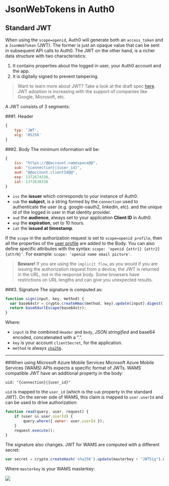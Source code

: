 # JsonWebTokens in Auth0

## Standard JWT

When using the `scope=openid`, Auth0 will generate both an `access_token` and a `JsonWebToken` (JWT). The former is just an opaque value that can be sent in subsequent API calls to Auth0. The JWT on the other hand, is a richer data structure with two characteristics:

1. It contains properties about the logged in user, your Auth0 account and the app.
2. It is digitally signed to prevent tampering.

> Want to learn more about JWT? Take a look at the draft spec [here](http://self-issued.info/docs/draft-ietf-oauth-json-web-token.html). JWT adoption is increasing with the support of companies like Google, Microsoft, etc.

A JWT consists of 3 segments:

###1. Header
```javascript
{
	typ: 'JWT',
	alg: 'HS256'	
}
```
###2. Body
The minimum information will be:

```javascript
{
 	iss: "https://@@account.namespace@@",
    sub: "{connection}|{user_id}",
    aud: "@@account.clientId@@",
    exp: 1372674336,
    iat: 1372638336
}	
```

* `iss` the __issuer__ which corresponds to your instance of Auth0.
* `sub` the __subject__, is a string formed by the `connection` used to authenticate the user (e.g. google-oauth2, linkedin, etc). and the unique id of the logged in user in that identity provider.
* `aud` the __audience__, always set to your application __Client ID__ in Auth0.
* `exp` the __expiration__, set to 10 hours.
* `iat` the __issued at timestamp__.

If the `scope` in the authorization request is set to `scope=openid profile`, then all the properties of the [user profile](user-profile) are added to the Body. You can also define specific attributes with the syntax: `scope: 'openid {attr1} {attr2} {attrN}'`. For example: `scope: 'openid name email picture'`.

> __Beware!__ If you are using the `implicit flow`, as you would if you are issuing the authorization request from a device, the JWT is returned in the URL, not in the response body. Some browsers have restrictions on URL lengths and can give you unexpected results.

###3. Signature
The signature is computed as:

```javascript
function sign(input, key, method) {
  var base64str = crypto.createHmac(method, key).update(input).digest('base64');
  return base64urlEscape(base64str);
}
```
Where:

* `input` is the combined `Header` and `Body`, _JSON.stringified_ and base64 encoded, concatenated with a ".".
* `key` is your account `clientSecret`, for the application.
* `method` is always [`sha256`](https://en.wikipedia.org/wiki/SHA-2).

---

##When using Microsoft Azure Mobile Services
Microsoft Azure Mobile Services (WAMS) APIs expects a specific format of JWTs. WAMS compatible JWT have an additional property in the body:

	uid: "{connection}|{user_id}"

`uid` is mapped to the `user_id` (which is the `sub` property in the standard JWT). On the server side of WAMS, this claim is mapped to `user.userId` and can be used to drive authorization:

```javascript
function read(query, user, request) {
    if (user && user.userId) { 
    	query.where({ owner: user.userId }); 
    }
    request.execute();
}
```

The signature also changes. JWT for WAMS are computed with a different secret:

```javascript
var secret = crypto.createHash('sha256').update(masterkey + "JWTSig").digest('base64');
```

Where `masterkey` is your WAMS masterkey:

![](@@env.MEDIA_URL@@/articles/jwt/3ruy9.png)
